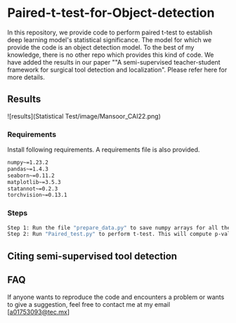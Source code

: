 # Paired-t-test-for-Object-detection
In this repository, we provide code to perform paired t-test to establish deep learning model's statistical significance. 
The model for which we provide the code is an object detection model. To the best of my knowledge, there is no other repo which provides this kind of code. 
We have added the results in our paper ""A semi-supervised teacher-student framework for surgical tool detection and localization". Please refer here for more details. 

## Results
![results](Statistical Test/image/Mansoor_CAI22.png)

### Requirements 

Install following requirements. A requirements file is also provided. 
 ```sh
numpy~=1.23.2
pandas~=1.4.3
seaborn~=0.11.2
matplotlib~=3.5.3
statannot~=0.2.3
torchvision~=0.13.1
   ```
   
### Steps
 ```sh
Step 1: Run the file "prepare_data.py" to save numpy arrays for all the models. 
Step 2: Run "Paired_test.py" to perform t-test. This will compute p-values and save box-plot. 
   ```
## Citing semi-supervised tool detection


## FAQ
If anyone wants to reproduce the code and encounters a problem or wants to give a suggestion, feel free to contact me at my email [a01753093@tec.mx]
